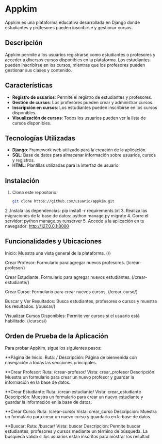 # Appkim

Appkim es una plataforma educativa desarrollada en Django donde estudiantes y profesores pueden inscribirse y gestionar cursos. 

## Descripción

Appkim permite a los usuarios registrarse como estudiantes o profesores y acceder a diversos cursos disponibles en la plataforma. Los estudiantes pueden inscribirse en los cursos, mientras que los profesores pueden gestionar sus clases y contenido.

## Características

- **Registro de usuarios**: Permite el registro de estudiantes y profesores.
- **Gestión de cursos**: Los profesores pueden crear y administrar cursos.
- **Inscripción en cursos**: Los estudiantes pueden inscribirse en los cursos disponibles.
- **Visualización de cursos**: Todos los usuarios pueden ver la lista de cursos disponibles.

## Tecnologías Utilizadas

- **Django**: Framework web utilizado para la creación de la aplicación.
- **SQL**: Base de datos para almacenar información sobre usuarios, cursos y registros.
- **HTML**: Plantillas utilizadas para la interfaz de usuario.

## Instalación

1. Clona este repositorio:
   ```bash
   git clone https://github.com/usuario/appkim.git
2 .Instala las dependencias:
   pip install -r requirements.txt
3. Realiza las migraciones de la base de datos:
   python manage.py migrate
4. Corre el servidor:
   python manage.py runserver
5. Accede a la aplicación en tu navegador:
   http://127.0.0.1:8000

## Funcionalidades y Ubicaciones

Inicio: Muestra una vista general de la plataforma. (/)

Crear Profesor: Formulario para agregar nuevos profesores. (/crear-profesor/)

Crear Estudiante: Formulario para agregar nuevos estudiantes. (/crear-estudiante/)

Crear Curso: Formulario para crear nuevos cursos. (/crear-curso/)

Buscar y Ver Resultados: Busca estudiantes, profesores o cursos y muestra los resultados. (/buscar/)

Visualizar Cursos Disponibles: Permite ver cursos si el usuario está habilitado. (/cursos/)

## Orden de Prueba de la Aplicación
Para probar Appkim, sigue los siguientes pasos:

**Página de Inicio:
Ruta: /
Descripción: Página de bienvenida con navegación a todas las secciones principales.

**Crear Profesor:
Ruta: /crear-profesor/
Vista: crear_profesor
Descripción: Muestra un formulario para crear un nuevo profesor y guardar la información en la base de datos.

**Crear Estudiante:
Ruta: /crear-estudiante/
Vista: crear_estudiante
Descripción: Muestra un formulario para crear un nuevo estudiante y guardar la información en la base de datos.

**Crear Curso:
Ruta: /crear-curso/
Vista: crear_curso
Descripción: Muestra un formulario para crear un nuevo curso y guardarlo en la base de datos.

**Buscar:
Ruta: /buscar/
Vista: buscar
Descripción: Permite buscar estudiantes, profesores y cursos mediante un término de búsqueda. La búsqueda valida si los usuarios están inscritos para mostrar los resultad

